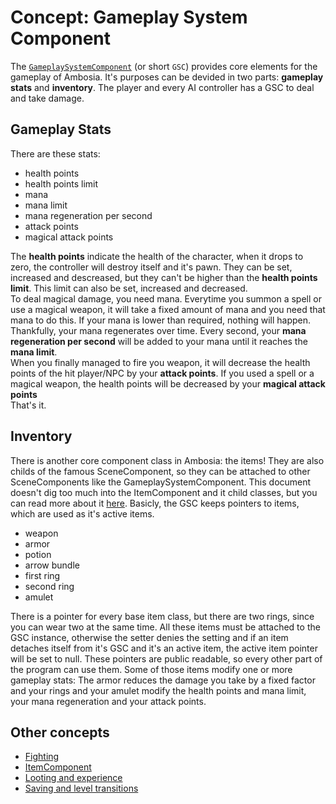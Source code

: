 # Concept: Gameplay System Component

The [`GameplaySystemComponent`](Cpp_GameplaySystemComponent.md) (or short `GSC`) provides core
elements for the gameplay of Ambosia. It's purposes can be devided in two parts: **gameplay stats**
and **inventory**. The player and every AI controller has a GSC to deal and take damage.

## Gameplay Stats

There are these stats:

* health points
* health points limit
* mana
* mana limit
* mana regeneration per second
* attack points
* magical attack points

The **health points** indicate the health of the character, when it drops to zero, the controller
will destroy itself and it's pawn. They can be set, increased and descreased, but they can't be
higher than the **health points limit**. This limit can also be set, increased and decreased.  
To deal magical damage, you need mana. Everytime you summon a spell or use a magical weapon, it will
take a fixed amount of mana and you need that mana to do this. If your mana is lower than required,
nothing will happen. Thankfully, your mana regenerates over time. Every second, your **mana
regeneration per second** will be added to your mana until it reaches the **mana limit**.  
When you finally managed to fire you weapon, it will decrease the health points of the hit
player/NPC by your **attack points**. If you used a spell or a magical weapon, the health points
will be decreased by your **magical attack points**  
That's it.

## Inventory

There is another core component class in Ambosia: the items! They are also childs of the famous
SceneComponent, so they can be attached to other SceneComponents like the GameplaySystemComponent.
This document doesn't dig too much into the ItemComponent and it child classes, but you can read
more about it [here](Concept_ItemComponent.md). Basicly, the GSC keeps pointers to items, which are
used as it's active items.

* weapon
* armor
* potion
* arrow bundle
* first ring
* second ring
* amulet

There is a pointer for every base item class, but there are two rings, since you can wear two at the
same time. All these items must be attached to the GSC instance, otherwise the setter denies the
setting and if an item detaches itself from it's GSC and it's an active item, the active item
pointer will be set to null. These pointers are public readable, so every other part of the program
can use them. Some of those items modify one or more gameplay stats: The armor reduces the damage
you take by a fixed factor and your rings and your amulet modify the health points and mana limit,
your mana regeneration and your attack points.


## Other concepts

* [Fighting](Concept_Fighting.md)
* [ItemComponent](Concept_ItemComponent.md)
* [Looting and experience](Concept_Looting&Experience.md)
* [Saving and level transitions](Concept_Saving&LevelTransitions.md)
